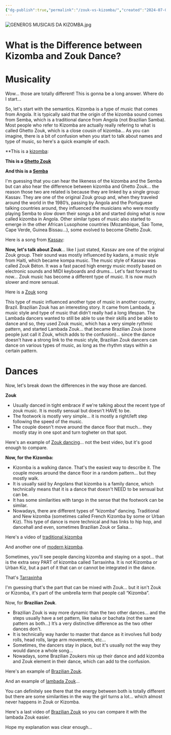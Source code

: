 ```yaml
---
{"dg-publish":true,"permalink":"/zouk-vs-kizomba/","created":"2024-07-05T15:46:12.568-04:00","updated":"2024-09-16T18:59:12.259-04:00"}
---
```



![GENEROS MUSICAIS DA KIZOMBA.jpg](/img/user/MEDIA/GENEROS%20MUSICAIS%20DA%20KIZOMBA.jpg)

# What is the Difference between Kizomba and Zouk Dance?

# Musicality

Wow… those are totally different! This is gonna be a long answer. Where do I start…

So, let's start with the semantics. Kizomba is a type of music that comes from Angola. It is typically said that the origin of the kizomba sound comes from Semba, which is a traditional dance from Angola (not Brazilian Samba). Most people who refer to Kizomba are actually really refering to what is called Ghetto Zouk, which is a close cousin of kizomba… As you can imagine, there is a bit of confusion when you start to talk about names and type of music, so here's a quick example of each.

**This is a [kizomba](https://www.youtube.com/watch?v=JIaASgv4sIE):

**This is a [Ghetto Zouk](https://www.youtube.com/watch?v=fZ8bFT8F5Ws)**

**And this is a [Semba](https://www.youtube.com/watch?v=7G3Ctd_Zt1U)**

I'm guessing that you can hear the likeness of the kizomba and the Semba but can also hear the difference between kizomba and Ghetto Zouk… the reason those two are related is because they are linked by a single group: Kassav. They are one of the original Zouk group and, when they traveled around the world in the 1980’s, passing by Angola and the Portuguese talking countries around, they influenced the musicians who were mostly playing Semba to slow down their songs a bit and started doing what is now called kizomba in Angola. Other similar types of music also started to emerge in the other African Lusophone countries (Mozambique, Sao Tome, Cape Verde, Guinea Bissau…), some evolved to become Ghetto Zouk.

Here is a song from [Kassav](https://www.youtube.com/watch?v=rbeKu7KWriw):

**Now, let's talk about Zouk**… like I just stated, Kassav are one of the original Zouk group. Their sound was mostly influenced by kadans, a music style from Haiti, which became kompa music. The music style of Kassav was called Zouk Béton. It was a fast paced high energy music mostly based on electronic sounds and MIDI keyboards and drums… Let's fast forward to now… Zouk music has become a different type of music. It is now much slower and more sensual.

Here is a [Zouk](https://www.youtube.com/watch?v=pAiORfHqTfY) song

This type of music influenced another type of music in another country, Brazil. Brazilian Zouk has an interesting story. It came from Lambada, a music style and type of music that didn't really had a long lifespan. The Lambada dancers wanted to still be able to use their skills and be able to dance and so, they used Zouk music, which has a very simple rythmic pattern, and started Lambada Zouk… that became Brazilian Zouk (some people just call it Zouk, which adds to the confusion)… since the dance doesn't have a strong link to the music style, Brazilian Zouk dancers can dance on various types of music, as long as the rhythm stays within a certain pattern.

# Dances

Now, let's break down the differences in the way those are danced.

**Zouk**

- Usually danced in tight embrace if we're talking about the recent type of zouk music. It is mostly sensual but doesn't HAVE to be.
- The footwork is mostly very simple… it is mostly a right/left step following the speed of the music.
- The couple doesn't move around the dance floor that much… they mostly stay in one spot and turn togheter on that spot.

Here's an example of [Zouk dancing](https://www.youtube.com/watch?v=3FVqswIy_3o)… not the best video, but it's good enough to compare.

**Now, for the Kizomba:**

- Kizomba is a walking dance. That's the easiest way to describe it. The couple moves around the dance floor in a random pattern… but they mostly walk.
- It is usually said by Angolans that kizomba is a family dance, which technically means that it is a dance that doesn't NEED to be sensual but can be.
- It has some similarities with tango in the sense that the footwork can be similar.
- Nowadays, there are different types of “kizomba“ dancing. Traditional and New kizomba (sometimes called French Kizomba by some or Urban Kiz). This type of dance is more technical and has links to hip hop, and dancehall and even, sometimes Brazilian Zouk or Salsa…

Here's a video of [traditional kizomba](https://www.youtube.com/watch?v=X4VgnknAecc)

And another one of [modern kizomba](https://www.youtube.com/watch?v=spEANNeA5Cs).

Sometimes, you'll see people dancing kizomba and staying on a spot… that is the extra sexy PART of kizomba called Tarraxinha. It is not Kizomba or Urban Kiz, but a part of it that can or cannot be integrated in the dance.

That's [Tarraxinha](https://www.youtube.com/watch?v=Dy6Tu-pDxyI)

I'm guessing that's the part that can be mixed with Zouk… but it isn't Zouk or Kizomba, it's part of the umbrella term that people call “Kizomba”.

Now, for **Brazilian Zouk**.

- Brazilian Zouk is way more dynamic than the two other dances… and the steps usually have a set pattern, like salsa or bachata (not the same pattern as both…) It’s a very distinctive difference as the two other dances don't.
- It is technically way harder to master that dance as it involves full body rolls, head rolls, large arm movements, etc…
- Sometimes, the dancers stay in place, but it's usually not the way they would dance a whole song…
- Nowadays, some Brazilian Zoukers mix up their dance and add kizomba and Zouk element in their dance, which can add to the confusion.

Here's an example of [Brazilian Zouk](https://www.youtube.com/watch?v=dKopE_lMXWU).

And an example of [lambada Zouk](https://www.youtube.com/watch?v=JnVOs1ruqCc)…

You can definitely see there that the energy between both is totally different but there are some similarities in the way the girl turns a lot… which almost never happens in Zouk or Kizomba.

Here's a last video of [Brazilian Zouk](https://www.youtube.com/watch?v=_Nw59b_0nB0) so you can compare it with the lambada Zouk easier.

Hope my explanation was clear enough…
